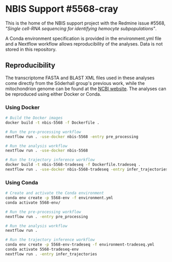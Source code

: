 # NBIS Support \#5568-cray

This is the home of the NBIS support project with the Redmine issue \#5568,
*"Single cell-RNA sequencing for identifying hemocyte subpopulations"*.

A Conda environment specification is provided in the environment.yml file and
a Nextflow workflow allows reproducibility of the analyses. Data is not stored
in this repository.

## Reproducibility

The transcriptome FASTA and BLAST XML files used in these analyses come directly
from the Söderhall group's previous work, while the mitochondrion genome can be
found at the [NCBI website](https://www.ncbi.nlm.nih.gov/nuccore/NC_033509.1/).
The analyses can be reproduced using either Docker or Conda.

### Using Docker

```bash
# Build the Docker images
docker build -t nbis-5568 -f Dockerfile .

# Run the pre-processing workflow
nextflow run . -use-docker nbis-5568 -entry pre_processing

# Run the analysis workflow
nextflow run . -use-docker nbis-5568

# Run the trajectory inference workflow
docker build -t nbis-5568-tradeseq -f Dockerfile.tradeseq .
nextflow run . -use-docker nbis-5568-tradeseq -entry infer_trajectories
```

### Using Conda

```bash
# Create and activate the Conda environment
conda env create -p 5568-env -f environment.yml
conda activate 5568-env/

# Run the pre-processing workflow
nextflow run . -entry pre_processing

# Run the analysis workflow
nextflow run .

# Run the trajectory inference workflow
conda env create -p 5568-env-tradeseq -f environment-tradeseq.yml
conda activate 5568-tradeseq-env
nextflow run . -entry infer_trajectories
```
